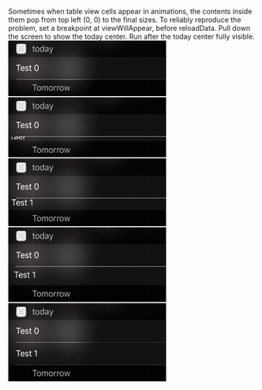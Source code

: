 Sometimes when table view cells appear in animations, the contents inside them pop from top left (0, 0) to the final sizes. 
To reliably reproduce the problem, set a breakpoint at viewWillAppear, before reloadData. Pull down the screen to show the today center. Run after the today center fully visible.
![alt tag](https://raw.githubusercontent.com/keithyipkw/ios-animation-bug/master/screenshots.png)
